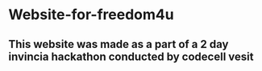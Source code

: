# Website-for-freedom4u
## This website was made as a part of a 2 day invincia hackathon conducted by codecell vesit

